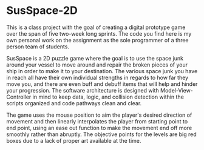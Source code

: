 # SusSpace-2D

This is a class project with the goal of creating a digital prototype game over the span of five two-week long sprints.
The code you find here is my own personal work on the assignment as the sole programmer of a three person team of students.

SusSpace is a 2D puzzle game where the goal is to use the space junk around your vessel to move around and repair the
broken pieces of your ship in order to make it to your destination. The various space junk you have in reach all have their own
individual strengths in regards to how far they move you, and there are even buff and debuff items that will help and hinder
your progression. The software architecture is designed with Model-View-Controller in mind to keep data, logic, and collision
detection within the scripts organized and code pathways clean and clear.

The game uses the mouse position to aim the player's desired direction of movement and then linearly interpolates the player
from starting point to end point, using an ease out function to make the movement end off more smoothly rather than abruptly.
The objective points for the levels are big red boxes due to a lack of proper art available at the time.

